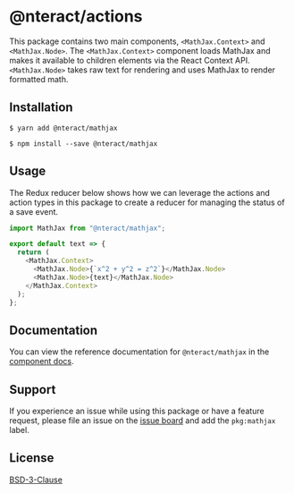 # @nteract/actions

This package contains two main components, `<MathJax.Context>` and `<MathJax.Node>`. The `<MathJax.Context>` component loads MathJax and makes it available to children elements via the React Context API. `<MathJax.Node>` takes raw text for rendering and uses MathJax to render formatted math.

## Installation

```
$ yarn add @nteract/mathjax
```

```
$ npm install --save @nteract/mathjax
```

## Usage

The Redux reducer below shows how we can leverage the actions and action types in this package to create a reducer for managing the status of a save event.

```javascript
import MathJax from "@nteract/mathjax";

export default text => {
  return (
    <MathJax.Context>
      <MathJax.Node>{`x^2 + y^2 = z^2`}</MathJax.Node>
      <MathJax.Node>{text}</MathJax.Node>
    </MathJax.Context>
  );
};
```

## Documentation

You can view the reference documentation for `@nteract/mathjax` in the [component docs](https://components.nteract.io/#nteractmathjax).

## Support

If you experience an issue while using this package or have a feature request, please file an issue on the [issue board](https://github.com/nteract/nteract/issues/new/choose) and add the `pkg:mathjax` label.

## License

[BSD-3-Clause](https://choosealicense.com/licenses/bsd-3-clause/)
